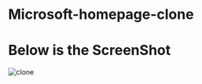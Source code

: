 # Microsoft-homepage-clone
# Below is the ScreenShot
![clone](https://github.com/98Sourav/Microsoft-homepage-clone/assets/86801205/6bb5fbe9-86b1-4dee-b653-3e67c1279697)
